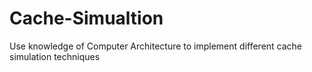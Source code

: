 # Cache-Simualtion
Use knowledge of Computer Architecture to implement different cache simulation techniques

